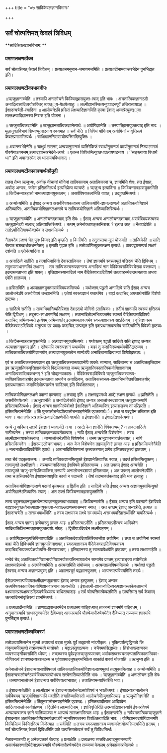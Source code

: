 +++
title = "०७ सादिकेवलज्ञानविभागः"

+++


## सर्वं चोत्पत्तिमत् केवलं त्रिविधम्

**सादिकेवलज्ञानविभागः **

### **प्रमाणलक्षणटीका**

सर्वं चोत्पत्तिमत् केवलं त्रिविधम् । प्रत्यक्षजमनुमान-जमागमजमिति । प्रत्यक्षादीनामवान्तरभेदेन पुनर्भिद्यत इति।

### **प्रमाणलक्षणटीकाभावदीपः**

॥ऋजुज्ञानाच्चेति ॥ तस्यापि अनालोचने किञ्चिद्ह्र्रासयुक्त-त्वाद् इति भावः । अत्रतात्विकज्ञानाऽदौ अनादित्वसादित्वयोरुक्तिर् व्यक्त््य-पेक्षयेत्याहुः । लक्ष्मीज्ञानस्थित्यनुपपादनपूर्वं तन्निरासायाऽह ॥ ईशादन्यत्रेती-त्यादिना ॥ आलोचनेऽपि ह्रसितं लक्ष्म्यादिज्ञानमिति कृत्वा ईशाद् अन्यत्रेत्युक्त््या तल्लक्ष्म्यादिज्ञानस्य निरास इति योजना ।

॥ ऋजुतात्विकज्ञानेति ॥ ऋजुज्ञानतात्विकज्ञानेत्यर्थः ॥ अयोगिज्ञानेति ॥ तस्यातिह्रासयुक्तत्वाद् इति भावः । मूलानुक्तविभागं शिष्यव्युत्पादनाय स्वयमाह ॥ सर्वं चेति ॥ त्रिविधं योगिनाम् अयोगिनां च वृत्तिरूपं केवलप्रमाणमित्यर्थः । साक्षिज्ञाननिरासायोत्पत्तिमदित्युक्तिः ।

॥ अवान्तरभेदेनेति ॥ चाक्षुषं रासनम् अन्वयानुमानजं व्यतिरेकिजं स्वार्थानुमानजं कार्यानुमानजं नित्याऽगमजं पौरुषेयाऽगमजम् इत्याद्यवान्तरभेदेने-त्यर्थः । एतच्च त्रिविधमित्युक्तधाप्रत्ययघटनाय । ‘‘सङ्ख्याया विधार्थे धा’’ इति अवान्तरभेद एव धाप्रत्ययविधानात् ।

### **प्रमाणलक्षणटीकावाक्यार्थकौमुदी**

ततस् तेभ्य ऋजुभ्यः, अर्वाक् नीचानां योगिनां तात्विकानाम् अतात्विकानां च, ज्ञानमिति शेषः, तत ईशात्, अर्वाक् अन्यत्र, क्रमेण ह्रसितमित्यर्थ इत्यभिप्रेत्य व्याचष्टे ॥ ऋजुभ्य इत्यादिना ॥ किञ्चिन्मात्रह्रासयुक्तमिति ॥ किञ्चिन्मात्रहासो नामाल्पाज्ञानयुक्तत्वम् । असर्वविषयकत्वमिति यावत् । तद्युक्तमित्यर्थः ।

॥ अन्योन्यमिति ॥ ईशाद् अन्यत्र असर्वविषयकत्वस्य तात्विकयोगि-ज्ञानलक्षणत्वे अतात्विकयोगिज्ञाने अतिव्याप्तिः, अतात्विकयोगिज्ञानलक्षणत्वे च तात्विकयोगिज्ञाने अतिव्याप्तिरित्यर्थः ।

॥ ऋजुज्ञानाच्चेति ॥ अनालोचनदशायाम् इति शेषः । ईशाद् अन्यत्र अनालोचनदशायाम् असर्वविषयकत्वस्य ऋजुज्ञानेऽपि सत्वाद् अतिव्याप्तिरित्यर्थः । कथम् अनेनोक्तशङ्कानिरासः ? इत्यत आह ॥ नैतावदेवेति ॥ ततोऽर्वागितिवाक्योक्तमेव न लक्षणमित्यर्थः ।

नैतावदेव लक्षणं चेत् पुनः कियद् इति पृच्छति ॥ किं त्विति ॥ तदुत्तरतया मूलं योजयति ॥ तात्विकेति ॥ सादि चेत्यत्र चशब्दार्थकथनमेतत् ॥ इत्यपि गृह्यत इति ॥ ततोऽर्वागित्युक्तलक्षण इत्यर्थः । वाक्यद्वयसम्पन्नं लक्षणं दर्शयति ॥ एतेनेत्यादिना ॥

॥ अनादित्वे सतीति ॥ तत्वाभिमानिनो देवास्तात्विकाः । तेषां ज्ञानमपि स्वरूपभूतं वत्तिरूपं चेति द्विविधम् । तदुभयसाधारणमिदं लक्षणम् । तत्र तात्विकस्वरूपज्ञानस्य अनादित्वं नाम वैदिकेश्वरादिविषयेसदा वक्तव्यम् । इदम्प्रथमताभाव इति यावत् । वृत्तिज्ञानस्यानादित्वं नाम वैदिकेश्वराऽदिविषये तत्प्रवाहस्येदम्प्रथमताया अभाव एवेति ज्ञातव्यम् ।

॥ ह्रसितमिति ॥ अल्पाज्ञानयुक्तमसर्वविषयकमित्यर्थः । यथोक्तम् पद्धतौ अनादित्वे सति ईशाद् अन्यत्र आलोचनेऽपि असर्वविषयं तज्ज्ञानमिति । एतेषां स्वरूपज्ञानं यथार्थमेव । बाह्यं कदाचिद् अयथार्थमपीति विशेषो द्रष्टव्यः।

॥ सादित्वे सतीति ॥ तत्वाभिमानिव्यतिरिक्ता देवाऽदयो योगिनो ऽतात्विकाः । तदीयं ज्ञानमपि स्वरूपं वृत्तिरूपं चेति द्विविधम् । तदुभय-साधारणमिदं लक्षणम् । तत्रानादितोऽनभिव्यक्तमेव स्वरूपं वैदिकेश्वरादिविषये कदाचिद् अभिव्यज्यते इत्येवम् अभिव्यक्तेर् इदम्प्रथमतावत्वमेव स्वरूपज्ञानस्य साऽदित्वम् । वृत्तिज्ञानस्य वैदिकेश्वराऽदिविषये अनुत्पन्न एव प्रवाहः कदाचिद् उत्पद्यत इति इदम्प्रथमतावत्वमेव सादित्वमिति विवेको द्रष्टव्यः ।

॥ किञ्चिन्मात्रहासयुक्तमिति ॥ अल्पाज्ञानयुक्तमित्यर्थः । यथोक्तम् पद्धतौ सादित्वे सति ईशाद् अन्यत्र अल्पाज्ञानयुक्तम् इति । एतेषामपि स्वरूपज्ञानं यथार्थमेव । बाह्यं तु कदाचिदयथार्थमपीतिद्रष्टव्यम् । तात्विकातात्विकयोगिज्ञानयोर् अल्पाज्ञानयुक्तत्वेन साम्येऽपि अनादित्वसादित्वाभ्यां विशेषोद्रष्टव्यः ।

एवं च अतात्विकस्वरूपज्ञान इव ऋजुतात्विकस्वरूपज्ञानेपि व्यक्तेः साम्यात्, सादित्वस्य च अतात्विकवृत्तिज्ञान इव ऋजुतात्विकवृत्तिज्ञानयोरपि विद्यमानत्वात् कथम् ऋजुतात्विकातात्विकयोगिज्ञानानाम् अनादित्वसादित्वकथनम् ? इति चोद्यानवकाशः । वैदिकेश्वराऽदिविषये ऋजुतात्विकस्वरूप-व्यक्तिवत्तिप्रवाहयोर् इदम्प्रथमताया अभावेन अनादित्वम्, अतात्विकस्वरूप-ज्ञानाभिव्यक्तिवत्तिप्रवाहयोर् इदम्प्रथमतायाः कदाचिदेवोत्पन्नत्वेन सादित्वम् इति विवक्षितत्वात् ।

तात्विकयोगिज्ञानलक्षणे पदानां कृत्यमाह ॥ तत्राद्य इति ॥ लक्षणद्वयमध्ये आद्ये लक्षण इत्यर्थः ॥ ह्मसितेति ॥ असर्वविषयेत्यर्थः ॥ ऋजुज्ञानेति ॥ अनादित्वेसति ईशाद् अन्यत्र अनालोचनदशायाम् ऋजुज्ञानस्यापि ह्रसितत्वादित्यर्थः। ईशाद् अन्यत्र ज्ञानमित्येवोक्ते ईशादिज्ञाने अतिव्याप्तिर् इत्याशङ्क्य तां परिहरति ॥ ह्रसितमित्यनेनैवेति ॥ किं पुनरालोचनेऽपीत्यालोचनग्रहणेनेति एवकारार्थःे। तथा च पदद्वयेन तन्निरास इति भावः । अत एवोत्तरत्र ह्रसितत्वाऽदिग्रहणेनेति वक्ष्यति ॥ ईशज्ञानेति ॥ ईशाऽदिज्ञानेत्यर्थः ।

अन्ये तु अस्मिन् लक्षणे ईशज्ञानं व्यावर्त्यते न वा । आद्ये केन ज्ञानेति विवेक्तव्यम् ? न तावदनादित्वे सतीत्यनेन । तस्या तात्विकज्ञानव्यावर्तकत्वात् । नापि ईशाद् अन्यत्रेति विशेषणेन । तस्य लक्ष्मीज्ञानव्यावर्तकत्वात् । नाप्यालोचनेऽपीति विशेषणेन । तस्य ऋजुज्ञानव्यावर्तकत्वात् । नापि ह्रसितमित्यनेन । ईशस्याऽलोचनाभावत् । अतः केन विशेषणेन तद्व्यावृत्तिः? इत्यत आह ॥ ह्रसितमित्यनेनैवेति ॥ नत्वनादीत्यादिपदैरिति एवार्थः । अत्रानादिविशेषणानां कृत्यकरणात् प्रागेव ह्रसितपदकृत्यं द्रष्टव्यम् ।

तथा चैवं पदकृत्यक्रमः । अनादि तात्विकज्ञानमित्युक्ते ईशज्ञानेतिव्याप्तिः स्यात् । तदर्थं ह्रसितमित्युक्तम् । तावत्युक्ते लक्ष्मीज्ञाने । तस्याप्यानादित्वाद् ईशविषये ह्रसितत्वाच्च । अत उक्तम् ईशाद् अन्यत्रेति । तावत्युक्ते ऋजु-ज्ञानेऽतिव्याप्तिस् तस्यापि अनालोचनदशायां ह्रसितत्वात् । अत उक्तम् आलोचनेऽपीति । तथा च ह्रसितपदेनैव ईशज्ञानव्यावृत्तिः कार्या न पदान्तरैः । तेषां तदव्यावर्तकत्वाद् इति भाव इत्याहुः ।

अतात्विकयोगिज्ञानलक्षणे पदानां कृत्यमाह ॥ द्वितीय इति ॥ सादित्वे सति र्ईशाद् अन्यत्र अज्ञानयुक्तमित्युक्ते अयोगिज्ञानेऽतिव्याप्तिः स्यात् । अत उक्तं किञ्चिन्मात्रह्रासयुक्तमिति ।

तस्य बहुतराज्ञानयुक्तत्वेनाल्पाज्ञानयुक्तत्वाभावादाह ॥ किञ्चिन्मात्रेति ॥ ईशाद् अन्यत्र इति पदत्यागे ईशविषये बह्वज्ञानयुक्तत्वेनाल्पाज्ञानयुक्तत्वा-भावाल्लक्षणस्यासम्भवः स्यात् । अत उक्तम् ईशाद् अन्यत्रेति, इत्याह ॥ ईशादन्यत्रेति ॥ तत्सम्भवार्थमिति ॥ तस्य लक्षणस्य लक्ष्ये सम्भवार्थम् असम्भवपरिहारार्थमिति यावदित्यर्थः ।

ईशाद् अन्यत्र ज्ञानम् इत्येवास्तु इत्यत आह ॥ ह्रसितत्वाऽदीति ॥ ह्रसितत्वाऽदीत्यत्र आदिपदेन सादित्वकिञ्चिन्मात्रह्रासयुक्तत्वयोः संग्रहः । द्वितीयाऽदिपदेन लक्ष्मीग्रहणम् ।

॥ अयोगिज्ञानमुत्पत्तिविनाशवदिति ॥ अतात्विकदेवाऽदिव्यतिरिक्तजीवा अयोगिनः । तथा च अयोगिनां स्वरूपं बाह्यं चेति द्विविधमपि ज्ञानमुत्पत्तिनाशवत्। स्वरूपज्ञानस्य वैदिकेश्वराऽदिविषयकस्य कदाचिदभिव्यक्त्यपेक्षयोत्पत्ति-विनाशवत्वम् । वृत्तिज्ञानस्य तु स्वरूपापेक्षयेति द्रष्टव्यम् ॥ तस्य लक्षणमाहेति ॥

नन्वेवं चेद् अतात्विकयोगिज्ञानायोगिज्ञानयोरुत्पत्तिनाशवत्वेन साम्यमेव प्राप्तम् इत्याशङ्क्य तयोर्भेदकं लक्षणमाहेत्यर्थः ॥ अल्पविषयमिति ॥ अत्यन्तमिति संयोज्यम् । अत्यन्ताल्पविषयमित्यर्थः । यथोक्तं पद्धतौ ईश्वराद् अन्यत्र अज्ञानप्रचुरम् इति । अज्ञानप्रचुरं बह्वज्ञानयुक्तम् । अत्यन्ताल्पविषयमिति तदर्थः।

ईशेऽत्यन्ताल्पविषयलक्ष्मीज्ञानव्युदासाय ईशाद् अन्यत्र इत्युक्तम् । ईशाद् अन्यत्र अल्पविषयकातात्विकयोगिज्ञानवारणाय अत्यन्तेति । ईशलक्ष्मी-ज्ञानर्ज्वादिस्वरूपज्ञानरूपकेवलप्रमाणे वक्ष्यमाणप्रत्यक्षत्वाऽदिरूपत्रैविध्यस्य बाधितत्वादाह ॥ सर्वं चोत्पत्तिमत्केवलमिति ॥ उत्पत्तिमत् सर्व केवलम् ऋज्वादिमनोवृत्तिरूपं ज्ञानमित्यर्थः ।

॥ प्रत्यक्षादीनामिति ॥ घ्राणाऽद्यवान्तरभेदेन प्रत्यक्षस्य षाडि्वध्यात् तज्जन्यं ज्ञानमपि षडि्वधम् । अनुमानस्यापि साधनदूषणभेदेन द्वैविध्याद् आगमस्यापि पौरुषेयापौरुषेयभेदेन द्वैविध्यात् तज्जन्यं ज्ञानमपि पुनर्भिद्यत इत्यर्थः।

### **प्रमाणलक्षणटीकाविवरणं**

ततोऽव्ययमित्यनेन मुक्तौ अव्ययत्वं वदता मुक्तेः पूर्वं तद्ह्रासो नांऽगीकृतः । मुक्तिपर्यंतंवृद्धिमत्वे कि नंनूयत्यपीत्युक्ते तत्राव्यव्यत्वे मात्रोक्तेः । यद्वाऽस्तुवाऽव्ययः । नचैवमपसिद्धान्तः । तिरोभावलक्षणस्य व्ययस्याङ्गीकारादिति ध्येयम् । तच्छब्दस्य पूर्वप्रकृतऋजुत्वपरत्वम् अर्वाकशब्दस्वचतदन्यतात्विकातात्विका-योगिपरत्वं ज्ञानशब्दन्यत्रशब्दस्य च पूर्ववाक्यादनुषङ्गमभिप्रेत्य साकांक्षं वाक्यं योजयति ॥ ऋजुभ्य इति ॥

अनेनालोचने ईशादन्यत्रासर्वविषयत्वं तात्विकातात्विकयोगिज्ञानलक्षणमुक्तं तदयुक्तमित्याह ॥ अन्योन्यमिति ॥ ईशादन्यत्रालोचनेऽसर्वविषयत्वस्योभयत्र सत्त्वेनातिव्याप्तेरिति भावः । ऋजुज्ञानाच्चेति ॥ अनालोचन इति शेषः । तस्याप्यनालोचने ईशादन्यत्र सर्वविषयत्वाभावात् । तत्रातिप्यभन्याप्तिरिति भावः।

॥ ईशादन्यत्रेतीति ॥ लक्ष्मीज्ञानं च ईशादन्यत्रालोचनेऽसर्वविषयं न भवतीत्यर्थः । ईशादन्यत्रानालोचने सर्वविषयम् ऋजुयोगिज्ञानमपि भवतीति तत्रातिव्याप्तिरतो आलोचनेपीत्युक्तमित्याह ॥ ऋजुयोगिज्ञानेति ॥ ह्रसितमित्यनेनैवेति ॥ किंपुनरालोचनग्रहणेनेति एवशब्दः । ह्रसितत्वादीत्यत्र आदिपदेन सादित्वानालोचनयोर्ग्रहणम् । द्वितीयेन लक्ष्म्यादिनाम् । ज्ञानिवृत्तिरिति लक्ष्म्यादिज्ञानस्यापि ईश्चरविषये अत्यल्पत्वात्तत्र ज्ञाने चातिव्याप्त्या न अल्पत्वं तल्लक्षणमित्यत आह ॥ ईशादन्यत्रेति ॥ नचैवमतात्विकऋजुज्ञाने ईशादन्यत्र अतात्विकयोगिज्ञानापेक्षयाऽपि न्यूनविषयत्वस्य विवक्षितत्वादिति भावः । योगिज्ञानवदयोगिज्ञानमपि किंचिन्नित्यं किंचिदनित्यं किंनेत्याह ॥ सर्वमिति ॥ तत्रच स्वरूपज्ञानस्य व्यक्त्यपेक्षयोत्पत्तिमत्वमिति हृदयम् । सर्वं चोत्पत्तिमत् केवलं द्विविधमिति पाठे उत्पत्तिमत्केवलं सर्वं तु त्रिविधमिर्त्थः ।

नैतावन्मात्रमपि तु अनेकप्रकारं चेत्याह ॥ प्रत्यक्षेति ॥ प्रत्यक्षस्य सप्तविधत्वादनुमानस्यापि अकार्यकारणादिभेदेनाऽगमस्यापि पौरुषेयापौरुषेयभेदेन तज्जन्यं केवलम् अनेकप्रकारमित्यर्थः ॥

